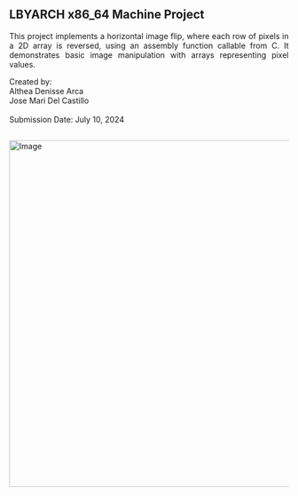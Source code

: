 ## LBYARCH x86_64 Machine Project
<p align="justify">
This project implements a horizontal image flip, where each row of pixels in a 2D array is reversed, using an assembly function callable from C. It demonstrates basic image manipulation with arrays representing pixel values.<br>
</p>
Created by:<br> Althea Denisse Arca <br>
Jose Mari Del Castillo<br><br>
Submission Date: July 10, 2024

##

<img width="1795" height="624" alt="Image" src="https://github.com/user-attachments/assets/feff8bed-4f91-4341-93f6-d104e418f329" />
